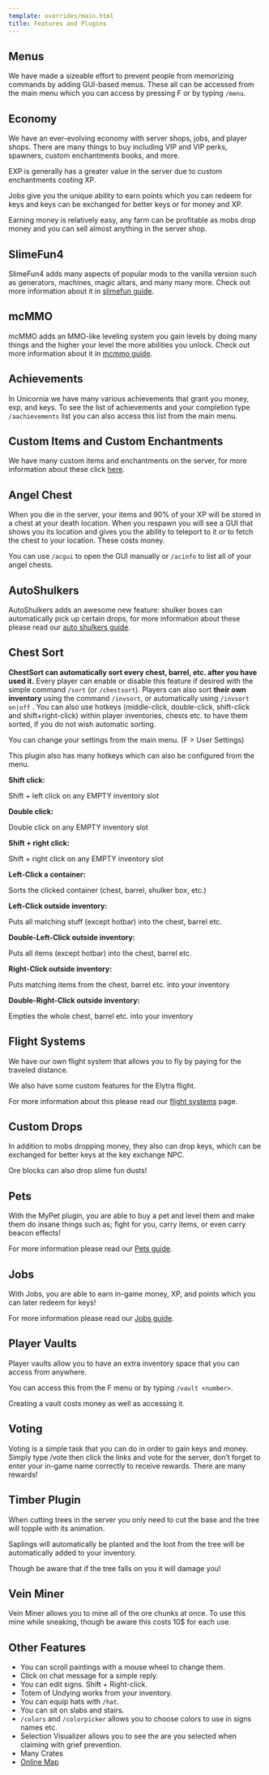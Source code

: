 ```yaml
---
template: overrides/main.html
title: Features and Plugins
---
```


## Menus
We have made a sizeable effort to prevent people from memorizing commands by adding GUI-based menus. These all can be accessed from the main menu which you can access by pressing F or by typing `/menu`.

## Economy

We have an ever-evolving economy with server shops, jobs, and player shops. There are many things to buy including VIP and VIP perks, spawners, custom enchantments books, and more.

EXP is generally has a greater value in the server due to custom enchantments costing XP.

Jobs give you the unique ability to earn points which you can redeem for keys and keys can be exchanged for better keys or for money and XP.

Earning money is relatively easy, any farm can be profitable as mobs drop money and you can sell almost anything in the server shop.

## SlimeFun4

SlimeFun4 adds many aspects of popular mods to the vanilla version such as generators, machines, magic altars, and many many more. Check out more information about it in [slimefun guide].

  [slimefun guide]: /minecraft/slimefun


## mcMMO

mcMMO adds an MMO-like leveling system you gain levels by doing many things and the higher your level the more abilities you unlock. Check out more information about it in [mcmmo guide].

  [mcmmo guide]: /minecraft/mcmmo-guide

## Achievements

In Unicornia we have many various achievements that grant you money, exp, and keys. To see the list of achievements and your completion type `/aachievements` list you can also access this list from the main menu.

## Custom Items and Custom Enchantments

We have many custom items and enchantments on the server, for more information about these click [here](/minecraft/custom-enchants-and-items).

## Angel Chest

When you die in the server, your items and 90% of your XP will be stored in a chest at your death location. When you respawn you will see a GUI that shows you its location and gives you the ability to teleport to it or to fetch the chest to your location. These costs money.

You can use `/acgui` to open the GUI manually or `/acinfo` to list all of your angel chests.

## AutoShulkers

AutoShulkers adds an awesome new feature: shulker boxes can automatically pick up certain drops, for more information about these please read our [auto shulkers guide].

  [auto shulkers guide]: /minecraft/autoshulkers

## Chest Sort

**ChestSort can automatically sort every chest, barrel, etc. after you have used it.** Every player can enable or disable this feature if desired with the simple command `/sort` (or `/chestsort`). Players can also sort **their own inventory** using the command `/invsort`, or automatically using `/invsort on|off`   . You can also use hotkeys (middle-click, double-click, shift-click and shift+right-click) within player inventories, chests etc. to have them sorted, if you do not wish automatic sorting.

You can change your settings from the main menu. (F > User Settings)

This plugin also has many hotkeys which can also be configured from the menu.

**Shift click:**

Shift + left click on any EMPTY inventory slot

**Double click:**

Double click on any EMPTY inventory slot

**Shift + right click:**

Shift + right click on any EMPTY inventory slot

**Left-Click a container:**

Sorts the clicked container (chest, barrel, shulker box, etc.)

**Left-Click outside inventory:**

Puts all matching stuff (except hotbar) into the chest, barrel etc.

**Double-Left-Click outside inventory:**

Puts all items (except hotbar) into the chest, barrel etc.

**Right-Click outside inventory:**

Puts matching items from the chest, barrel etc. into your inventory

**Double-Right-Click outside inventory:**

Empties the whole chest, barrel etc. into your inventory


## Flight Systems

We have our own flight system that allows you to fly by paying for the traveled distance.

We also have some custom features for the Elytra flight.

For more information about this please read our [flight systems] page.

  [flight systems]: /minecraft/flight-systems

## Custom Drops

In addition to mobs dropping money, they also can drop keys, which can be exchanged for better keys at the key exchange NPC.

Ore blocks can also drop slime fun dusts!

## Pets

With the MyPet plugin, you are able to buy a pet and level them and make them do insane things such as; fight for you, carry items, or even carry beacon effects!

For more information please read our [Pets guide].

  [Pets guide]: /minecraft/pets-guide

## Jobs

With Jobs, you are able to earn in-game money, XP, and points which you can later redeem for keys!

For more information please read our [Jobs guide].

  [Jobs guide]: /minecraft/jobs-guide

## Player Vaults

Player vaults allow you to have an extra inventory space that you can access from anywhere.

You can access this from the F menu or by typing `/vault <number>`.

Creating a vault costs money as well as accessing it.

## Voting

Voting is a simple task that you can do in order to gain keys and money. Simply type /vote then click the links and vote for the server, don’t forget to enter your in-game name correctly to receive rewards. There are many rewards!

## Timber Plugin

When cutting trees in the server you only need to cut the base and the tree will topple with its animation.

Saplings will automatically be planted and the loot from the tree will be automatically added to your inventory.

Though be aware that if the tree falls on you it will damage you!

## Vein Miner

Vein Miner allows you to mine all of the ore chunks at once. To use this mine while sneaking, though be aware this costs 10$ for each use.

## Other Features

* You can scroll paintings with a mouse wheel to change them.
* Click on chat message for a simple reply.
* You can edit signs. Shift + Right-click.
* Totem of Undying works from your inventory.
* You can equip hats with `/hat`.
* You can sit on slabs and stairs.
* `/colors` and `/colorpicker` allows you to choose colors to use in signs names etc.
* Selection Visualizer allows you to see the are you selected when claiming with grief prevention.
* Many Crates
* [Online Map](https://map.unicornia.net)